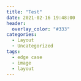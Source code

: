 ```yaml
---
title: "Test"
date: 2021-02-16 19:48:00
header:
  overlay_color: "#333"
categories:
  - Layout
  - Uncategorized
tags:
  - edge case
  - image
  - layout
---
```

